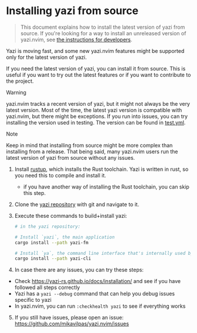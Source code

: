 # Installing yazi from source

> This document explains how to install the latest version of yazi from source.
> If you're looking for a way to install an unreleased version of yazi.nvim, see
> [the instructions for developers](./for-developers/developing.md).

Yazi is moving fast, and some new yazi.nvim features might be supported only for
the latest version of yazi.

If you need the latest version of yazi, you can install it from source. This is
useful if you want to try out the latest features or if you want to contribute
to the project.

> [!WARNING]
>
> yazi.nvim tracks a recent version of yazi, but it might not always be the very
> latest version. Most of the time, the latest yazi version is compatible with
> yazi.nvim, but there might be exceptions. If you run into issues, you can try
> installing the version used in testing. The version can be found in
> [test.yml](../.github/workflows/test.yml).

> [!NOTE]
>
> Keep in mind that installing from source might be more complex than installing
> from a release. That being said, many yazi.nvim users run the latest version
> of yazi from source without any issues.

1. Install [rustup](https://rustup.rs/), which installs the Rust toolchain. Yazi
   is written in rust, so you need this to compile and install it.
   - if you have another way of installing the Rust toolchain, you can skip this
     step.
2. Clone the [yazi repository](https://github.com/sxyazi/yazi/) with git and
   navigate to it.
3. Execute these commands to build+install yazi:

   ```sh
   # in the yazi repository:

   # Install `yazi`, the main application
   cargo install --path yazi-fm

   # Install `ya`, the command line interface that's internally used by yazi.nvim
   cargo install --path yazi-cli
   ```

4. In case there are any issues, you can try these steps:

- Check <https://yazi-rs.github.io/docs/installation/> and see if you have
  followed all steps correctly
- Yazi has a `yazi --debug` command that can help you debug issues specific to
  yazi
- In yazi.nvim, you can run `:checkhealth yazi` to see if everything works

5. If you still have issues, please open an issue:
   <https://github.com/mikavilpas/yazi.nvim/issues>
